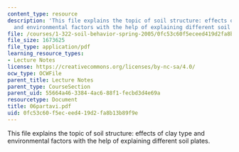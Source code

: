 ```yaml
---
content_type: resource
description: 'This file explains the topic of soil structure: effects of clay type
  and environmental factors with the help of explaining different soil plates.'
file: /courses/1-322-soil-behavior-spring-2005/0fc53c60f5eceed419d2fa8b13b89f9e_06partavi.pdf
file_size: 1673625
file_type: application/pdf
learning_resource_types:
- Lecture Notes
license: https://creativecommons.org/licenses/by-nc-sa/4.0/
ocw_type: OCWFile
parent_title: Lecture Notes
parent_type: CourseSection
parent_uid: 55664a46-3384-4ac6-88f1-fecbd3d4e69a
resourcetype: Document
title: 06partavi.pdf
uid: 0fc53c60-f5ec-eed4-19d2-fa8b13b89f9e
---
```

This file explains the topic of soil structure: effects of clay type and environmental factors with the help of explaining different soil plates.